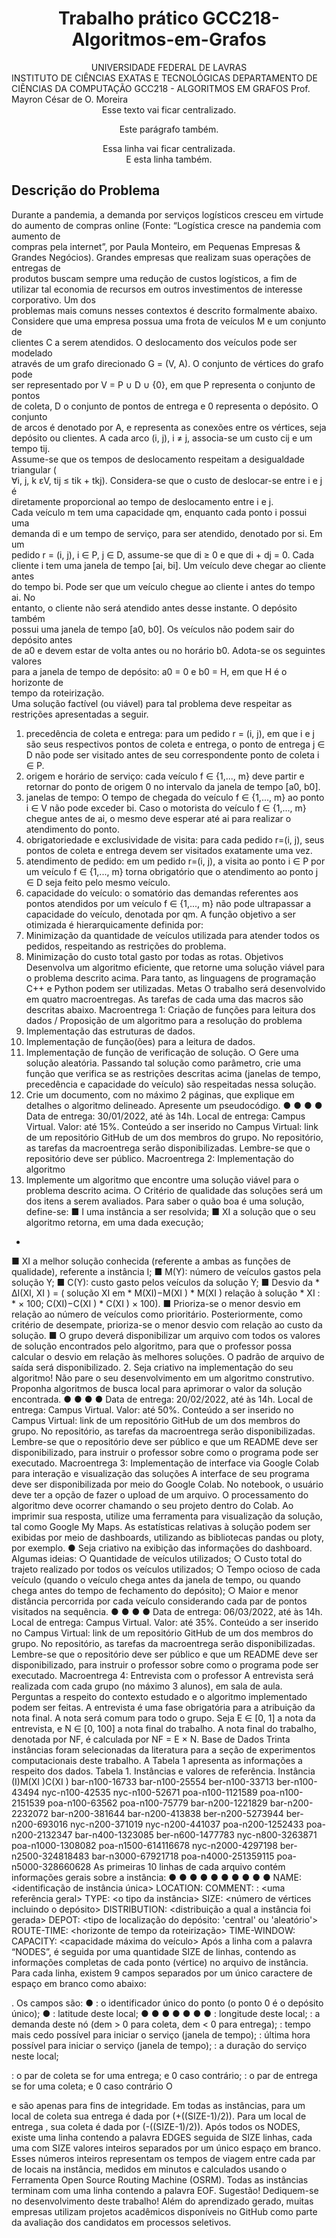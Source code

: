 
# <center>Trabalho prático GCC218-Algoritmos-em-Grafos</center>  
<center>UNIVERSIDADE FEDERAL DE LAVRAS   </center>    
INSTITUTO DE CIÊNCIAS EXATAS E TECNOLÓGICAS    
DEPARTAMENTO DE CIÊNCIAS DA COMPUTAÇÃO    
GCC218 - ALGORITMOS EM GRAFOS    
Prof. Mayron César de O. Moreira</center>  
  
<div style="text-align:center">Esse texto vai ficar centralizado.
<p>Este parágrafo também.</p></div>
      
<p style="text-align:center">Essa linha vai ficar centralizada.<br>
E esta linha também.</p>  

## Descrição do Problema  
    
Durante a pandemia, a demanda por serviços logísticos cresceu em virtude do aumento de compras online (Fonte: “Logística cresce na pandemia com aumento de  
compras pela internet”, por Paula Monteiro, em Pequenas Empresas & Grandes Negócios). Grandes empresas que realizam suas operações de entregas de  
produtos buscam sempre uma redução de custos logísticos, a fim de utilizar tal economia de recursos em outros investimentos de interesse corporativo. Um dos  
problemas mais comuns nesses contextos é descrito formalmente abaixo.  
Considere que uma empresa possua uma frota de veículos M e um conjunto de  
clientes C a serem atendidos. O deslocamento dos veículos pode ser modelado  
através de um grafo direcionado G = (V, A). O conjunto de vértices do grafo pode  
ser representado por V = P ∪ D ∪ {0}, em que P representa o conjunto de pontos  
de coleta, D o conjunto de pontos de entrega e 0 representa o depósito. O conjunto  
de arcos é denotado por A, e representa as conexões entre os vértices, seja  
depósito ou clientes. A cada arco (i, j), i ≠ j, associa-se um custo cij e um tempo tij.  
Assume-se que os tempos de deslocamento respeitam a desigualdade triangular (  
∀i, j, k εV, tij ≤ tik + tkj). Considera-se que o custo de deslocar-se entre i e j é  
diretamente proporcional ao tempo de deslocamento entre i e j.  
Cada veículo m tem uma capacidade qm, enquanto cada ponto i possui uma  
demanda di e um tempo de serviço, para ser atendido, denotado por si. Em um  
pedido r = (i, j), i ∈ P, j ∈ D, assume-se que di ≥ 0 e que di + dj = 0. Cada  
cliente i tem uma janela de tempo [ai, bi]. Um veículo deve chegar ao cliente antes  
do tempo bi. Pode ser que um veículo chegue ao cliente i antes do tempo ai. No  
entanto, o cliente não será atendido antes desse instante. O depósito também  
possui uma janela de tempo [a0, b0]. Os veículos não podem sair do depósito antes  
de a0 e devem estar de volta antes ou no horário b0. Adota-se os seguintes valores  
para a janela de tempo de depósito: a0 = 0 e b0 = H, em que H é o horizonte de  
tempo da roteirização.  
Uma solução factível (ou viável) para tal problema deve respeitar as restrições
apresentadas a seguir.
1. precedência de coleta e entrega: para um pedido r = (i, j), em que i e j são
seus respectivos pontos de coleta e entrega, o ponto de entrega j ∈ D não
pode ser visitado antes de seu correspondente ponto de coleta i ∈ P.
2. origem e horário de serviço: cada veículo f ∈ {1,..., m} deve partir e retornar
do ponto de origem 0 no intervalo da janela de tempo [a0, b0].
3. janelas de tempo: O tempo de chegada do veículo f ∈ {1,..., m} ao ponto
i ∈ V não pode exceder bi. Caso o motorista do veículo f ∈ {1,..., m} chegue
antes de ai, o mesmo deve esperar até ai para realizar o atendimento do
ponto.
4. obrigatoriedade e exclusividade de visita: para cada pedido r=(i, j), seus
pontos de coleta e entrega devem ser visitados exatamente uma vez.
5. atendimento de pedido: em um pedido r=(i, j), a visita ao ponto i ∈ P por
um veículo f ∈ {1,..., m} torna obrigatório que o atendimento ao ponto j ∈ D
seja feito pelo mesmo veículo.
6. capacidade do veículo: o somatório das demandas referentes aos pontos
atendidos por um veículo f ∈ {1,..., m} não pode ultrapassar a capacidade do
veículo, denotada por qm.
A função objetivo a ser otimizada é hierarquicamente definida por:
1. Minimização da quantidade de veículos utilizada para atender todos os
pedidos, respeitando as restrições do problema.
2. Minimização do custo total gasto por todas as rotas.
Objetivos
Desenvolva um algoritmo eficiente, que retorne uma solução viável para o problema
descrito acima. Para tanto, as linguagens de programação C++ e Python podem ser
utilizadas.
Metas
O trabalho será desenvolvido em quatro macroentregas. As tarefas de cada uma
das macros são descritas abaixo.
Macroentrega 1: Criação de funções para leitura dos dados /
Proposição de um algoritmo para a resolução do problema
1. Implementação das estruturas de dados.
2. Implementação de função(ões) para a leitura de dados.
3. Implementação de função de verificação de solução.
○ Gere uma solução aleatória. Passando tal solução como parâmetro,
crie uma função que verifica se as restrições descritas acima (janelas
de tempo, precedência e capacidade do veículo) são respeitadas
nessa solução.
4. Crie um documento, com no máximo 2 páginas, que explique em detalhes o
algoritmo delineado. Apresente um pseudocódigo.
●
●
●
●
Data de entrega: 30/01/2022, até às 14h.
Local de entrega: Campus Virtual.
Valor: até 15%.
Conteúdo a ser inserido no Campus Virtual: link de um repositório GitHub de
um dos membros do grupo. No repositório, as tarefas da macroentrega serão
disponibilizadas. Lembre-se que o repositório deve ser público.
Macroentrega 2: Implementação do algoritmo
1. Implemente um algoritmo que encontre uma solução viável para o problema
descrito acima.
○ Critério de qualidade das soluções será um dos itens a serem
avaliados. Para saber o quão boa é uma solução, define-se:
■ I uma instância a ser resolvida;
■ XI a solução que o seu algoritmo retorna, em uma dada
execução;
*
■ XI a melhor solução conhecida (referente a ambas as funções
de qualidade), referente a instância I;
■ M(Y): número de veículos gastos pela solução Y;
■ C(Y): custo gasto pelos veículos da solução Y;
■ Desvio
da
*
∆I(XI, XI ) = (
solução
XI
em
*
M(XI)−M(XI )
*
M(XI )
relação
à
solução
*
XI :
*
× 100;
C(XI)−C(XI )
*
C(XI )
× 100).
■ Prioriza-se o menor desvio em relação ao número de veículos
como prioritário. Posteriormente, como critério de desempate,
prioriza-se o menor desvio com relação ao custo da solução.
■ O grupo deverá disponibilizar um arquivo com todos os valores
de solução encontrados pelo algoritmo, para que o professor
possa calcular o desvio em relação às melhores soluções. O
padrão de arquivo de saída será disponibilizado.
2. Seja criativo na implementação do seu algoritmo! Não pare o seu
desenvolvimento em um algoritmo construtivo. Proponha algoritmos de busca
local para aprimorar o valor da solução encontrada.
●
●
●
●
Data de entrega: 20/02/2022, até às 14h.
Local de entrega: Campus Virtual.
Valor: até 50%.
Conteúdo a ser inserido no Campus Virtual: link de um repositório GitHub de
um dos membros do grupo. No repositório, as tarefas da macroentrega serão
disponibilizadas. Lembre-se que o repositório deve ser público e que um
README deve ser disponibilizado, para instruir o professor sobre como o
programa pode ser executado.
Macroentrega 3: Implementação de interface via Google Colab
para interação e visualização das soluções
A interface de seu programa deve ser disponibilizada por meio do Google Colab. No
notebook, o usuário deve ter a opção de fazer o upload de um arquivo. O
processamento do algoritmo deve ocorrer chamando o seu projeto dentro do Colab.
Ao imprimir sua resposta, utilize uma ferramenta para visualização da solução, tal
como Google My Maps. As estatísticas relativas à solução podem ser exibidas por
meio de dashboards, utilizando as bibliotecas pandas ou ploty, por exemplo.
● Seja criativo na exibição das informações do dashboard. Algumas ideias:
○ Quantidade de veículos utilizados;
○ Custo total do trajeto realizado por todos os veículos utilizados;
○ Tempo ocioso de cada veículo (quando o veículo chega antes da
janela de tempo, ou quando chega antes do tempo de fechamento do
depósito);
○ Maior e menor distância percorrida por cada veículo considerando
cada par de pontos visitados na sequência.
●
●
●
●
Data de entrega: 06/03/2022, até às 14h.
Local de entrega: Campus Virtual.
Valor: até 35%.
Conteúdo a ser inserido no Campus Virtual: link de um repositório GitHub de
um dos membros do grupo. No repositório, as tarefas da macroentrega serão
disponibilizadas. Lembre-se que o repositório deve ser público e que um
README deve ser disponibilizado, para instruir o professor sobre como o
programa pode ser executado.
Macroentrega 4: Entrevista com o professor
A entrevista será realizada com cada grupo (no máximo 3 alunos), em sala de aula.
Perguntas a respeito do contexto estudado e o algoritmo implementado podem ser
feitas. A entrevista é uma fase obrigatória para a atribuição da nota final. A nota será
comum para todo o grupo.
Seja E ∈ [0, 1] a nota da entrevista, e N ∈ [0, 100] a nota final do trabalho. A nota
final do trabalho, denotada por NF, é calculada por NF = E × N.
Base de Dados
Trinta instâncias foram selecionadas da literatura para a seção de experimentos
computacionais deste trabalho. A Tabela 1 apresenta as informações a respeito dos
dados.
Tabela 1. Instâncias e valores de referência.
Instância (I)M(XI )C(XI )
bar-n100-16733
bar-n100-25554
ber-n100-33713
ber-n100-43494
nyc-n100-42535
nyc-n100-52671
poa-n100-1121589
poa-n100-2151539
poa-n100-63562
poa-n100-75779
bar-n200-1221829
bar-n200-2232072
bar-n200-381644
bar-n200-413838
ber-n200-5273944
ber-n200-693016
nyc-n200-371019
nyc-n200-441037
poa-n200-1252433
poa-n200-2132347
bar-n400-1323085
ber-n600-1477783
nyc-n800-3263871
poa-n1000-1308082
poa-n1500-614116678
nyc-n2000-4297198
ber-n2500-324818483
bar-n3000-67921718
poa-n4000-251359115
poa-n5000-328660628
As primeiras 10 linhas de cada arquivo contém informações gerais sobre a
instância:
●
●
●
●
●
●
●
●
●
●
NAME: <identificação de instância única>
LOCATION: <cidade onde foi gerado>
COMMENT: : <uma referência geral>
TYPE: <o tipo da instância>
SIZE: <número de vértices incluindo o depósito>
DISTRIBUTION: <distribuição a qual a instância foi gerada>
DEPOT: <tipo de localização do depósito: 'central' ou 'aleatório'>
ROUTE-TIME: <horizonte de tempo da roteirização>
TIME-WINDOW: <largura da janela de tempo>
CAPACITY: <capacidade máxima do veículo>
Após a linha com a palavra “NODES”, é seguida por uma quantidade SIZE de
linhas, contendo as informações completas de cada ponto (vértice) no arquivo de
instância. Para cada linha, existem 9 campos separados por um único caractere de
espaço em branco como abaixo: <id> <lat> <long> <dem> <etw> <ltw> <dur> <p>
<d>.
Os campos são:
● <id>: o identificador único do ponto (o ponto 0 é o depósito único);
● <lat>: latitude deste local;
●
●
●
●
●
●
●
<long>: longitude deste local;
<dem>: a demanda deste nó (dem > 0 para coleta, dem < 0 para entrega);
<etw>: tempo mais cedo possível para iniciar o serviço (janela de tempo);
<ltw>: última hora possível para iniciar o serviço (janela de tempo);
<dur>: a duração do serviço neste local;
<p>: o par de coleta se <id> for uma entrega; e 0 caso contrário;
<d>: o par de entrega se <id> for uma coleta; e 0 caso contrário
O <p> e <d> são apenas para fins de integridade. Em todas as instâncias, para um
local de coleta <id> sua entrega é dada por (<id>+((SIZE-1)/2)). Para um local de
entrega <id>, sua coleta é dada por (<id>-((SIZE-1)/2)).
Após todos os NODES, existe uma linha contendo a palavra EDGES seguida de
SIZE linhas, cada uma com SIZE valores inteiros separados por um único espaço
em branco. Esses números inteiros representam os tempos de viagem entre cada
par de locais na instância, medidos em minutos e calculados usando o Ferramenta
Open Source Routing Machine (OSRM).
Todas as instâncias terminam com uma linha contendo a palavra EOF.
Sugestão!
Dediquem-se no desenvolvimento deste trabalho! Além do aprendizado gerado, muitas
empresas utilizam projetos acadêmicos disponíveis no GitHub como parte da avaliação dos
candidatos em processos seletivos.  
